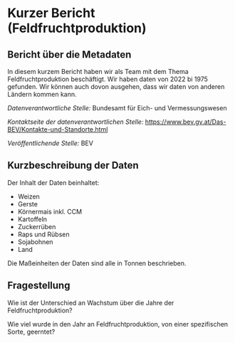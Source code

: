 # Kurzer Bericht (Feldfruchtproduktion)

## Bericht über die Metadaten
In diesem kurzem Bericht haben wir als Team mit dem Thema Feldfruchtproduktion beschäftigt. Wir haben daten von 2022 bi 1975 gefunden. Wir können auch dovon ausgehen, dass wir daten von anderen Ländern kommen kann.

*Datenverantwortliche Stelle:* Bundesamt für Eich- und Vermessungswesen

*Kontaktseite der datenverantwortlichen Stelle:* https://www.bev.gv.at/Das-BEV/Kontakte-und-Standorte.html

*Veröffentlichende Stelle:* BEV


## Kurzbeschreibung der Daten
Der Inhalt der Daten beinhaltet: 
+ Weizen
+ Gerste
+ Körnermais inkl. CCM
+ Kartoffeln
+ Zuckerrüben
+ Raps und Rübsen
+ Sojabohnen
+ Land

Die Maßeinheiten der Daten sind alle in Tonnen beschrieben. 

## Fragestellung
Wie ist der Unterschied an Wachstum über die Jahre der Feldfruchtproduktion?

Wie viel wurde in den Jahr an Feldfruchtproduktion, von einer spezifischen Sorte, geerntet?

